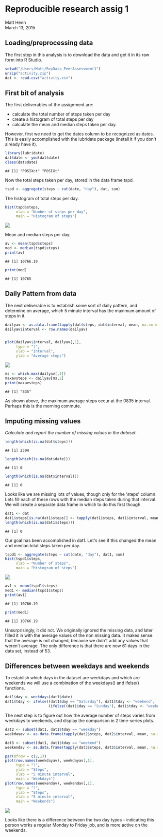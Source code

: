 # Reproducible research assig 1
Matt Henn  
March 13, 2015  
## Loading/preprocessing data
The first step in this analysis is to download the data and get it in its raw form into R Studio. 


```r
setwd("/Users/Matt/RepData_PeerAssessment1")
unzip("activity.zip")
dat <- read.csv("activity.csv")
```

## First bit of analysis
The first deliverables of the assignment are: 

  * calculate the total number of steps taken per day
  * create a histogram of total steps per day
  * calculate the mean and median steps taken per day. 

However, first we need to get the dates column to be recognized as dates. This is easily accomplished with the lubridate package (install it if you don't already have it).


```r
library(lubridate)
dat$date <- ymd(dat$date)
class(dat$date)
```

```
## [1] "POSIXct" "POSIXt"
```
Now the total steps taken per day, stored in the data frame tspd. 


```r
tspd <- aggregate(steps ~ cut(date, "day"), dat, sum)
```

The histogram of total steps per day. 


```r
hist(tspd$steps, 
     xlab = "Number of steps per day",
     main = "Histogram of steps")
```

![](PA1_files/figure-html/unnamed-chunk-4-1.png) 

Mean and median steps per day. 


```r
av <- mean(tspd$steps)
med <- median(tspd$steps)
print(av)
```

```
## [1] 10766.19
```

```r
print(med)
```

```
## [1] 10765
```

## Daily Pattern from data

The next deliverable is to establish some sort of daily pattern, and determine on average, which 5 minute interval has the maximum amount of steps in it. 


```r
dailyav <- as.data.frame(tapply(dat$steps, dat$interval, mean, na.rm = TRUE))
dailyav$interval <- row.names(dailyav)


plot(dailyav$interval, dailyav[,1], 
     type = "l",
     xlab = "Interval",
     ylab = "Average steps")
```

![](PA1_files/figure-html/unnamed-chunk-6-1.png) 

```r
ms <- which.max(dailyav[,1])
maxavsteps <- dailyav[ms,2]
print(maxavsteps)
```

```
## [1] "835"
```

As shown above, the maximum average steps occur at the 0835 interval. Perhaps this is the morning commute.  

## Imputing missing values

*Calculate and report the number of missing values in the dataset.*


```r
length(which(is.na(dat$steps)))
```

```
## [1] 2304
```

```r
length(which(is.na(dat$date)))
```

```
## [1] 0
```

```r
length(which(is.na(dat$interval)))
```

```
## [1] 0
```

Looks like we are missing lots of values, though only for the 'steps' column. Lets fill each of these rows with the median steps taken during that interval. We will create a separate data frame in which to do this first though. 


```r
dat1 <- dat
dat1$steps[is.na(dat1$steps)] <- tapply(dat1$steps, dat1$interval, mean, na.rm = TRUE)
length(which(is.na(dat1$steps)))
```

```
## [1] 0
```

Our goal has been accomplished in dat1. Let's see if this changed the mean and median total steps taken per day. 


```r
tspd1 <- aggregate(steps ~ cut(date, "day"), dat1, sum)
hist(tspd1$steps, 
     xlab = "Number of steps",
     main = "Histogram of steps")
```

![](PA1_files/figure-html/unnamed-chunk-9-1.png) 

```r
av1 <- mean(tspd1$steps)
med1 <- median(tspd1$steps)
print(av1)
```

```
## [1] 10766.19
```

```r
print(med1)
```

```
## [1] 10766.19
```

Unsurprisingly, it did not. We originally ignored the missing data, and later filled it in with the average values of the non missing data. It makes sense that the average is not changed, because we didn't add any values that weren't average. The only difference is that there are now 61 days in the data set, instead of 53. 

## Differences between weekdays and weekends

To establish which days in the dataset are weekdays and which are weekends we will use a combination of the weekdays() and ifelse() functions. 


```r
dat1$day <- weekdays(dat1$date)
dat1$tday <- ifelse((dat1$day == "Saturday"), dat1$tday <- "weekend", 
                    (ifelse((dat1$day == "Sunday"), dat1$tday <- "weekend", dat1$tday <- "weekday")))
```

The next step is to figure out how the average number of steps varies from weekdays to weekends, and display the comparison in 2 time-series plots. 


```r
dat2 <- subset(dat1, dat1$tday == "weekday")
weekdayav <- as.data.frame(tapply(dat2$steps, dat2$interval, mean, na.rm = TRUE))

dat3 <- subset(dat1, dat1$tday == "weekend")
weekendav <- as.data.frame(tapply(dat3$steps, dat3$interval, mean, na.rm = TRUE))

par(mfrow = c(2,1))
plot(row.names(weekdayav), weekdayav[,1],
     type = "l",
     ylab = "Steps",
     xlab = "5 minute interval",
     main = "Weekdays")
plot(row.names(weekendav), weekendav[,1],
     type = "l",
     ylab = "Steps",
     xlab = "5 minute interval",
     main = "Weekends")
```

![](PA1_files/figure-html/unnamed-chunk-11-1.png) 


Looks like there is a difference between the two day types - indicating this person works a regular Monday to Friday job, and is more active on the weekends. 
